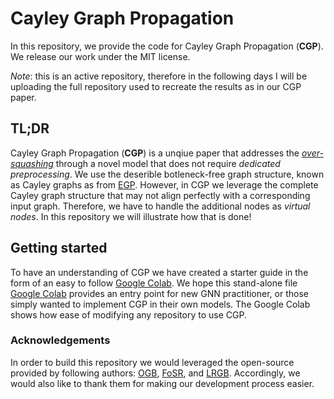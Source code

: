 # Cayley Graph Propagation

In this repository, we provide the code for Cayley Graph Propagation (**CGP**). We release our work under the MIT license.

*Note*: this is an active repository, therefore in the following days I will be uploading the full repository used to recreate the results as in our CGP paper.

## TL;DR
Cayley Graph Propagation (**CGP**) is a unqiue paper that addresses the [*over-squashing*](https://arxiv.org/abs/2111.14522) through a novel model that does not require *dedicated preprocessing*. We use the deserible botleneck-free graph structure, known as Cayley graphs as from [EGP](https://arxiv.org/abs/2210.02997). However, in CGP we leverage the complete Cayley graph structure that may not align perfectly with a corresponding input graph. Therefore, we have to handle the additional nodes as *virtual nodes*. In this repository we will illustrate how that is done!

## Getting started
To have an understanding of CGP we have created a starter guide in the form of an easy to follow [Google Colab](https://github.com/josephjwilson/cayley_graph_propagation/blob/main/Cayley_Graph_Propagation.ipynb). We hope this stand-alone file [Google Colab](https://github.com/josephjwilson/cayley_graph_propagation/blob/main/Cayley_Graph_Propagation.ipynb) provides an entry point for new GNN practitioner, or those simply wanted to implement CGP in their own models. The Google Colab shows how ease of modifying any repository to use CGP.

### Acknowledgements

In order to build this repository we would leveraged the open-source provided by following authors: [OGB](https://github.com/snap-stanford/ogb), [FoSR](https://github.com/kedar2/FoSR), and [LRGB](https://github.com/vijaydwivedi75/lrgb). Accordingly, we would also like to thank them for making our development process easier. 
